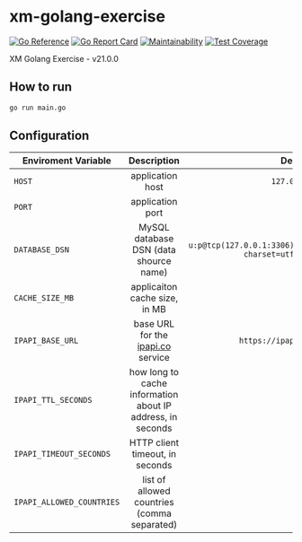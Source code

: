 # xm-golang-exercise

[![Go Reference](https://pkg.go.dev/badge/github.com/brokeyourbike/xm-golang-exercise.svg)](https://pkg.go.dev/github.com/brokeyourbike/xm-golang-exercise)
[![Go Report Card](https://goreportcard.com/badge/github.com/brokeyourbike/xm-golang-exercise)](https://goreportcard.com/report/github.com/brokeyourbike/xm-golang-exercise)
[![Maintainability](https://api.codeclimate.com/v1/badges/314c92377d5671930b71/maintainability)](https://codeclimate.com/github/brokeyourbike/xm-golang-exercise/maintainability)
[![Test Coverage](https://api.codeclimate.com/v1/badges/314c92377d5671930b71/test_coverage)](https://codeclimate.com/github/brokeyourbike/xm-golang-exercise/test_coverage)

XM Golang Exercise - v21.0.0

## How to run

```bash
go run main.go
```

## Configuration

| Enviroment Variable | Description | Default  |
| ------------- |:-------------:| -----:|
| `HOST` | application host | `127.0.0.1` |
| `PORT` | application port |   `9090` |
| `DATABASE_DSN` | MySQL database DSN (data shource name) | `u:p@tcp(127.0.0.1:3306)/db?charset=utf8mb4` |
| `CACHE_SIZE_MB` | applicaiton cache size, in MB | `100` |
| `IPAPI_BASE_URL` | base URL for the [ipapi.co](https://ipapi.co) service | `https://ipapi.co` |
| `IPAPI_TTL_SECONDS` | how long to cache information about IP address, in seconds | `10` |
| `IPAPI_TIMEOUT_SECONDS` | HTTP client timeout, in seconds | `10` |
| `IPAPI_ALLOWED_COUNTRIES` | list of allowed countries (comma separated) | `CY` |